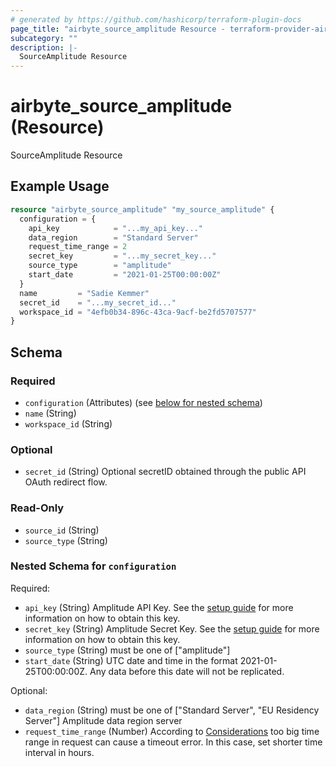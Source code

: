 ```yaml
---
# generated by https://github.com/hashicorp/terraform-plugin-docs
page_title: "airbyte_source_amplitude Resource - terraform-provider-airbyte"
subcategory: ""
description: |-
  SourceAmplitude Resource
---
```


# airbyte_source_amplitude (Resource)

SourceAmplitude Resource

## Example Usage

```terraform
resource "airbyte_source_amplitude" "my_source_amplitude" {
  configuration = {
    api_key            = "...my_api_key..."
    data_region        = "Standard Server"
    request_time_range = 2
    secret_key         = "...my_secret_key..."
    source_type        = "amplitude"
    start_date         = "2021-01-25T00:00:00Z"
  }
  name         = "Sadie Kemmer"
  secret_id    = "...my_secret_id..."
  workspace_id = "4efb0b34-896c-43ca-9acf-be2fd5707577"
}
```

<!-- schema generated by tfplugindocs -->
## Schema

### Required

- `configuration` (Attributes) (see [below for nested schema](#nestedatt--configuration))
- `name` (String)
- `workspace_id` (String)

### Optional

- `secret_id` (String) Optional secretID obtained through the public API OAuth redirect flow.

### Read-Only

- `source_id` (String)
- `source_type` (String)

<a id="nestedatt--configuration"></a>
### Nested Schema for `configuration`

Required:

- `api_key` (String) Amplitude API Key. See the <a href="https://docs.airbyte.com/integrations/sources/amplitude#setup-guide">setup guide</a> for more information on how to obtain this key.
- `secret_key` (String) Amplitude Secret Key. See the <a href="https://docs.airbyte.com/integrations/sources/amplitude#setup-guide">setup guide</a> for more information on how to obtain this key.
- `source_type` (String) must be one of ["amplitude"]
- `start_date` (String) UTC date and time in the format 2021-01-25T00:00:00Z. Any data before this date will not be replicated.

Optional:

- `data_region` (String) must be one of ["Standard Server", "EU Residency Server"]
Amplitude data region server
- `request_time_range` (Number) According to <a href="https://www.docs.developers.amplitude.com/analytics/apis/export-api/#considerations">Considerations</a> too big time range in request can cause a timeout error. In this case, set shorter time interval in hours.


